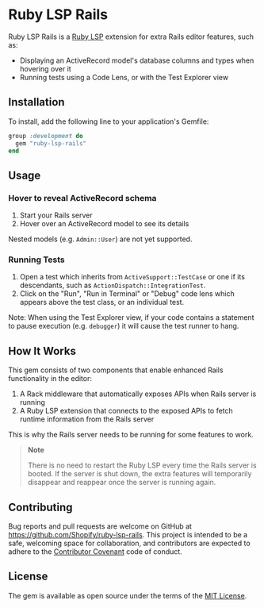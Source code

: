 # Ruby LSP Rails

Ruby LSP Rails is a [Ruby LSP](https://github.com/Shopify/ruby-lsp) extension for extra Rails editor features, such as:

- Displaying an ActiveRecord model's database columns and types when hovering over it
- Running tests using a Code Lens, or with the Test Explorer view

## Installation

To install, add the following line to your application's Gemfile:

```ruby
group :development do
  gem "ruby-lsp-rails"
end
```

## Usage

### Hover to reveal ActiveRecord schema

1. Start your Rails server
1. Hover over an ActiveRecord model to see its details

Nested models (e.g. `Admin::User`) are not yet supported.

### Running Tests

1. Open a test which inherits from `ActiveSupport::TestCase` or one if its descendants, such as `ActionDispatch::IntegrationTest`.
2. Click on the "Run", "Run in Terminal" or "Debug" code lens which appears above the test class, or an individual test.

Note: When using the Test Explorer view, if your code contains a statement to pause execution (e.g. `debugger`) it will
cause the test runner to hang.

## How It Works

This gem consists of two components that enable enhanced Rails functionality in the editor:

1. A Rack middleware that automatically exposes APIs when Rails server is running
1. A Ruby LSP extension that connects to the exposed APIs to fetch runtime information from the Rails server

This is why the Rails server needs to be running for some features to work.

> **Note**
>
> There is no need to restart the Ruby LSP every time the Rails server is booted.
> If the server is shut down, the extra features will temporarily disappear and reappear once the server is running again.

## Contributing

Bug reports and pull requests are welcome on GitHub at https://github.com/Shopify/ruby-lsp-rails. This project is
intended to be a safe, welcoming space for collaboration, and contributors are expected to adhere to the
[Contributor Covenant](https://github.com/Shopify/ruby-lsp-rails/blob/main/CODE_OF_CONDUCT.md) code of conduct.

## License

The gem is available as open source under the terms of the
[MIT License](https://github.com/Shopify/ruby-lsp-rails/blob/main/LICENSE.txt).

